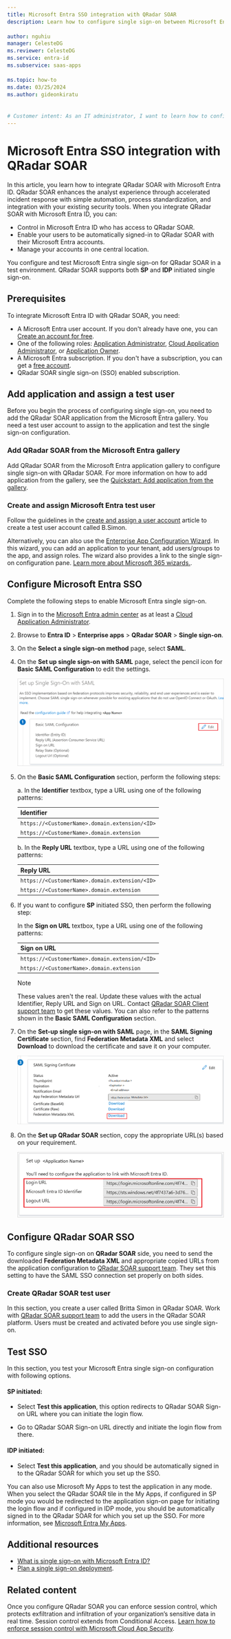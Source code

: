 ```yaml
---
title: Microsoft Entra SSO integration with QRadar SOAR
description: Learn how to configure single sign-on between Microsoft Entra ID and QRadar SOAR.

author: nguhiu
manager: CelesteDG
ms.reviewer: CelesteDG
ms.service: entra-id
ms.subservice: saas-apps

ms.topic: how-to
ms.date: 03/25/2024
ms.author: gideonkiratu


# Customer intent: As an IT administrator, I want to learn how to configure single sign-on between Microsoft Entra ID and QRadar SOAR so that I can control who has access to QRadar SOAR, enable automatic sign-in with Microsoft Entra accounts, and manage my accounts in one central location.
---
```


# Microsoft Entra SSO integration with QRadar SOAR

In this article, you learn how to integrate QRadar SOAR with Microsoft Entra ID. QRadar SOAR enhances the analyst experience through accelerated incident response with simple automation, process standardization, and integration with your existing security tools. When you integrate QRadar SOAR with Microsoft Entra ID, you can:

* Control in Microsoft Entra ID who has access to QRadar SOAR.
* Enable your users to be automatically signed-in to QRadar SOAR with their Microsoft Entra accounts.
* Manage your accounts in one central location.

You configure and test Microsoft Entra single sign-on for QRadar SOAR in a test environment. QRadar SOAR supports both **SP** and **IDP** initiated single sign-on.

## Prerequisites

To integrate Microsoft Entra ID with QRadar SOAR, you need:

* A Microsoft Entra user account. If you don't already have one, you can [Create an account for free](https://azure.microsoft.com/free/?WT.mc_id=A261C142F).
* One of the following roles: [Application Administrator](/entra/identity/role-based-access-control/permissions-reference#application-administrator), [Cloud Application Administrator](/entra/identity/role-based-access-control/permissions-reference#cloud-application-administrator), or [Application Owner](/entra/fundamentals/users-default-permissions#owned-enterprise-applications).
* A Microsoft Entra subscription. If you don't have a subscription, you can get a [free account](https://azure.microsoft.com/free/).
* QRadar SOAR single sign-on (SSO) enabled subscription.

## Add application and assign a test user

Before you begin the process of configuring single sign-on, you need to add the QRadar SOAR application from the Microsoft Entra gallery. You need a test user account to assign to the application and test the single sign-on configuration.

<a name='add-qradar-soar-from-the-azure-ad-gallery'></a>

### Add QRadar SOAR from the Microsoft Entra gallery

Add QRadar SOAR from the Microsoft Entra application gallery to configure single sign-on with QRadar SOAR. For more information on how to add application from the gallery, see the [Quickstart: Add application from the gallery](~/identity/enterprise-apps/add-application-portal.md).

<a name='create-and-assign-azure-ad-test-user'></a>

### Create and assign Microsoft Entra test user

Follow the guidelines in the [create and assign a user account](~/identity/enterprise-apps/add-application-portal-assign-users.md) article to create a test user account called B.Simon.

Alternatively, you can also use the [Enterprise App Configuration Wizard](https://portal.office.com/AdminPortal/home?Q=Docs#/azureadappintegration). In this wizard, you can add an application to your tenant, add users/groups to the app, and assign roles. The wizard also provides a link to the single sign-on configuration pane. [Learn more about Microsoft 365 wizards.](/microsoft-365/admin/misc/azure-ad-setup-guides). 

<a name='configure-azure-ad-sso'></a>

## Configure Microsoft Entra SSO

Complete the following steps to enable Microsoft Entra single sign-on.

1. Sign in to the [Microsoft Entra admin center](https://entra.microsoft.com) as at least a [Cloud Application Administrator](~/identity/role-based-access-control/permissions-reference.md#cloud-application-administrator).
1. Browse to **Entra ID** > **Enterprise apps** > **QRadar SOAR** > **Single sign-on**.
1. On the **Select a single sign-on method** page, select **SAML**.
1. On the **Set up single sign-on with SAML** page, select the pencil icon for **Basic SAML Configuration** to edit the settings.

   ![Screenshot shows how to edit Basic SAML Configuration.](common/edit-urls.png "Basic Configuration")

1. On the **Basic SAML Configuration** section, perform the following steps:

    a. In the **Identifier** textbox, type a URL using one of the following patterns:

    | **Identifier** |
    |-------|
    | `https://<CustomerName>.domain.extension/<ID>` |
    | `https://<CustomerName>.domain.extension` |

    b. In the **Reply URL** textbox, type a URL using one of the following patterns:

    | **Reply URL** |
    |-------|
    | `https://<CustomerName>.domain.extension/<ID>` |
    | `https://<CustomerName>.domain.extension` |

1. If you want to configure **SP** initiated SSO, then perform the following step:  

    In the **Sign on URL** textbox, type a URL using one of the following patterns:

    | **Sign on URL** |
    |-------|
    | `https://<CustomerName>.domain.extension/<ID>` |
    | `https://<CustomerName>.domain.extension` |

    > [!Note]
    > These values aren't the real. Update these values with the actual Identifier, Reply URL and Sign on URL. Contact [QRadar SOAR Client support team](mailto:mysphelp@us.ibm.com) to get these values. You can also refer to the patterns shown in the **Basic SAML Configuration** section.

1. On the **Set-up single sign-on with SAML** page, in the **SAML Signing Certificate** section,  find **Federation Metadata XML** and select **Download** to download the certificate and save it on your computer.

    ![Screenshot shows the Certificate download link.](common/metadataxml.png "Certificate")

1. On the **Set up QRadar SOAR** section, copy the appropriate URL(s) based on your requirement.

	![Screenshot shows how to copy configuration appropriate URL.](common/copy-configuration-urls.png "Metadata")

## Configure QRadar SOAR SSO

To configure single sign-on on **QRadar SOAR** side, you need to send the downloaded **Federation Metadata XML** and appropriate copied URLs from the application configuration to [QRadar SOAR support team](mailto:mysphelp@us.ibm.com). They set this setting to have the SAML SSO connection set properly on both sides.

### Create QRadar SOAR test user

In this section, you create a user called Britta Simon in QRadar SOAR. Work with [QRadar SOAR support team](mailto:mysphelp@us.ibm.com) to add the users in the QRadar SOAR platform. Users must be created and activated before you use single sign-on.

## Test SSO 

In this section, you test your Microsoft Entra single sign-on configuration with following options. 

#### SP initiated:

* Select **Test this application**, this option redirects to QRadar SOAR Sign-on URL where you can initiate the login flow.  

* Go to QRadar SOAR Sign-on URL directly and initiate the login flow from there.

#### IDP initiated:

* Select **Test this application**, and you should be automatically signed in to the QRadar SOAR for which you set up the SSO. 

You can also use Microsoft My Apps to test the application in any mode. When you select the QRadar SOAR tile in the My Apps, if configured in SP mode you would be redirected to the application sign-on page for initiating the login flow and if configured in IDP mode, you should be automatically signed in to the QRadar SOAR for which you set up the SSO. For more information, see [Microsoft Entra My Apps](/azure/active-directory/manage-apps/end-user-experiences#azure-ad-my-apps).

## Additional resources

* [What is single sign-on with Microsoft Entra ID?](~/identity/enterprise-apps/what-is-single-sign-on.md)
* [Plan a single sign-on deployment](~/identity/enterprise-apps/plan-sso-deployment.md).

## Related content

Once you configure QRadar SOAR you can enforce session control, which protects exfiltration and infiltration of your organization’s sensitive data in real time. Session control extends from Conditional Access. [Learn how to enforce session control with Microsoft Cloud App Security](/cloud-app-security/proxy-deployment-aad).
